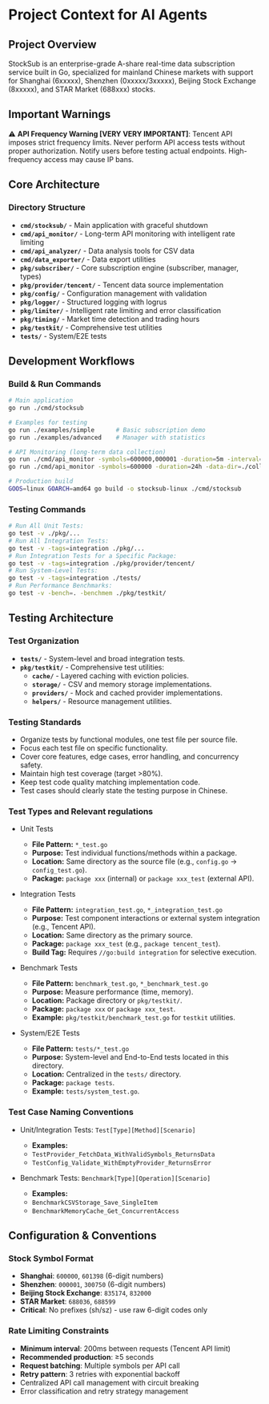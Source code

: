 # Project Context for AI Agents

## Project Overview
StockSub is an enterprise-grade A-share real-time data subscription service built in Go, specialized for mainland Chinese markets with support for Shanghai (6xxxxx), Shenzhen (0xxxxx/3xxxxx), Beijing Stock Exchange (8xxxxx), and STAR Market (688xxx) stocks.

## Important Warnings

⚠️ **API Frequency Warning [VERY VERY IMPORTANT]**:  Tencent API imposes strict frequency limits. Never perform API access tests without proper authorization. Notify users before testing actual endpoints. High-frequency access may cause IP bans.

## Core Architecture

### Directory Structure

- **`cmd/stocksub/`** - Main application with graceful shutdown
- **`cmd/api_monitor/`** - Long-term API monitoring with intelligent rate limiting
- **`cmd/api_analyzer/`** - Data analysis tools for CSV data
- **`cmd/data_exporter/`** - Data export utilities
- **`pkg/subscriber/`** - Core subscription engine (subscriber, manager, types)
- **`pkg/provider/tencent/`** - Tencent data source implementation
- **`pkg/config/`** - Configuration management with validation
- **`pkg/logger/`** - Structured logging with logrus
- **`pkg/limiter/`** - Intelligent rate limiting and error classification
- **`pkg/timing/`** - Market time detection and trading hours
- **`pkg/testkit/`** - Comprehensive test utilities
- **`tests/`** - System/E2E tests

## Development Workflows

### Build & Run Commands
```bash
# Main application
go run ./cmd/stocksub

# Examples for testing
go run ./examples/simple      # Basic subscription demo
go run ./examples/advanced    # Manager with statistics

# API Monitoring (long-term data collection)
go run ./cmd/api_monitor -symbols=600000,000001 -duration=5m -interval=3s
go run ./cmd/api_monitor -symbols=600000 -duration=24h -data-dir=./collected_data

# Production build
GOOS=linux GOARCH=amd64 go build -o stocksub-linux ./cmd/stocksub
```

### Testing Commands
```bash
# Run All Unit Tests:
go test -v ./pkg/...
# Run All Integration Tests:
go test -v -tags=integration ./pkg/...
# Run Integration Tests for a Specific Package:
go test -v -tags=integration ./pkg/provider/tencent/
# Run System-Level Tests:
go test -v -tags=integration ./tests/
# Run Performance Benchmarks:
go test -v -bench=. -benchmem ./pkg/testkit/
```

## Testing Architecture

### Test Organization
- **`tests/`** - System-level and broad integration tests.
- **`pkg/testkit/`** - Comprehensive test utilities:
    - **`cache/`** - Layered caching with eviction policies.
    - **`storage/`** - CSV and memory storage implementations.
    - **`providers/`** - Mock and cached provider implementations.
    - **`helpers/`** - Resource management utilities.

### Testing Standards

* Organize tests by functional modules, one test file per source file.
* Focus each test file on specific functionality.
* Cover core features, edge cases, error handling, and concurrency safety.
* Maintain high test coverage (target >80%).
* Keep test code quality matching implementation code.
* Test cases should clearly state the testing purpose in Chinese.

### Test Types and Relevant regulations

* Unit Tests
    - **File Pattern:** `*_test.go`
    - **Purpose:** Test individual functions/methods within a package.
    - **Location:** Same directory as the source file (e.g., `config.go` -> `config_test.go`).
    - **Package:** `package xxx` (internal) or `package xxx_test` (external API).

* Integration Tests
    - **File Pattern:** `integration_test.go`, `*_integration_test.go`
    - **Purpose:** Test component interactions or external system integration (e.g., Tencent API).
    - **Location:** Same directory as the primary source.
    - **Package:** `package xxx_test` (e.g., `package tencent_test`).
    - **Build Tag:** Requires `//go:build integration` for selective execution.

* Benchmark Tests
    - **File Pattern:** `benchmark_test.go`, `*_benchmark_test.go`
    - **Purpose:** Measure performance (time, memory).
    - **Location:** Package directory or `pkg/testkit/`.
    - **Package:** `package xxx` or `package xxx_test`.
    - **Example:** `pkg/testkit/benchmark_test.go` for `testkit` utilities.

* System/E2E Tests
    - **File Pattern:** `tests/*_test.go`
    - **Purpose:** System-level and End-to-End tests located in this directory.
    - **Location:** Centralized in the `tests/` directory.
    - **Package:** `package tests`.
    - **Example:** `tests/system_test.go`.

### Test Case Naming Conventions

* Unit/Integration Tests: `Test[Type][Method][Scenario]`
    - **Examples:**
    - `TestProvider_FetchData_WithValidSymbols_ReturnsData`
    - `TestConfig_Validate_WithEmptyProvider_ReturnsError`

* Benchmark Tests: `Benchmark[Type][Operation][Scenario]`
    - **Examples:**
    - `BenchmarkCSVStorage_Save_SingleItem`
    - `BenchmarkMemoryCache_Get_ConcurrentAccess`

## Configuration & Conventions

### Stock Symbol Format
- **Shanghai**: `600000`, `601398` (6-digit numbers)
- **Shenzhen**: `000001`, `300750` (6-digit numbers)
- **Beijing Stock Exchange**: `835174`, `832000`
- **STAR Market**: `688036`, `688599`
- **Critical**: No prefixes (sh/sz) - use raw 6-digit codes only

### Rate Limiting Constraints
- **Minimum interval**: 200ms between requests (Tencent API limit)
- **Recommended production**: ≥5 seconds
- **Request batching**: Multiple symbols per API call
- **Retry pattern**: 3 retries with exponential backoff
- Centralized API call management with circuit breaking
- Error classification and retry strategy management

